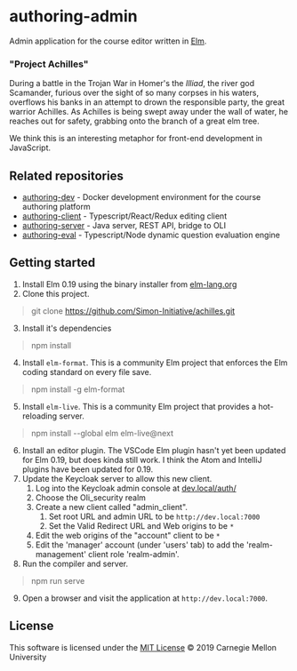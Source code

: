 # authoring-admin

Admin application for the course editor written in [Elm](https://elm-lang.org/).

### "Project Achilles"

During a battle in the Trojan War in Homer's the  *Illiad*, the river 
god Scamander, furious over the sight of so many corpses in his waters, overflows
his banks in an attempt to drown the responsible party, the
great warrior Achilles.  As Achilles is being swept away under the 
wall of water, he reaches out for safety, grabbing onto the branch of a great elm tree.

We think this is an interesting metaphor for front-end development in JavaScript.

## Related repositories
* [authoring-dev](https://github.com/Simon-Initiative/authoring-dev) - Docker development environment for the course authoring platform
* [authoring-client](https://github.com/Simon-Initiative/authoring-client) - Typescript/React/Redux editing client
* [authoring-server](https://github.com/Simon-Initiative/authoring-server) - Java server, REST API, bridge to OLI
* [authoring-eval](https://github.com/Simon-Initiative/authoring-eval) - Typescript/Node dynamic question evaluation engine

## Getting started

1. Install Elm 0.19 using the binary installer from [elm-lang.org](http://elm-lang.org)
2. Clone this project.
> git clone https://github.com/Simon-Initiative/achilles.git
3. Install it's dependencies
> npm install
4. Install `elm-format`. This is a community Elm project that enforces the Elm coding
standard on every file save.
> npm install -g elm-format
5. Install `elm-live`. This is a community Elm project that provides a hot-reloading server.
> npm install --global elm elm-live@next
6. Install an editor plugin.  The VSCode Elm plugin hasn't yet been updated for Elm 0.19, but
does kinda still work.  I think the Atom and IntelliJ plugins have been updated for 0.19.
7. Update the Keycloak server to allow this new client.
   1. Log into the Keycloak admin console at [dev.local/auth/](http://dev.local/auth/)
   2. Choose the Oli_security realm
   3. Create a new client called "admin_client".
      1. Set root URL and admin URL to be `http://dev.local:7000`
      2. Set the Valid Redirect URL and Web origins to be `*`
   4. Edit the web origins of the "account" client to be `*`
   5. Edit the 'manager' account (under 'users' tab) to add the 'realm-management' client role 'realm-admin'.
8. Run the compiler and server.
> npm run serve
9. Open a browser and visit the application at `http://dev.local:7000`.

## License
This software is licensed under the [MIT License](./LICENSE) © 2019 Carnegie Mellon University
